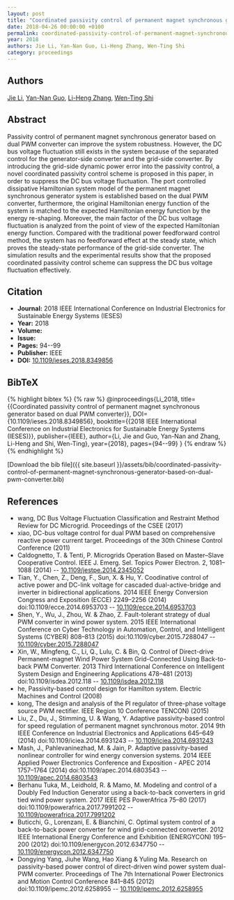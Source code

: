 ```yaml
---
layout: post
title: "Coordinated passivity control of permanent magnet synchronous generator based on dual PWM converter"
date: 2018-04-26 00:00:00 +0100
permalink: coordinated-passivity-control-of-permanent-magnet-synchronous-generator-based-on-dual-pwm-converter
year: 2018
authors: Jie Li, Yan-Nan Guo, Li-Heng Zhang, Wen-Ting Shi
category: proceedings
---
```

 
## Authors
[Jie Li](authors/jie-li), [Yan-Nan Guo](authors/yan-nan-guo), [Li-Heng Zhang](authors/li-heng-zhang), [Wen-Ting Shi](authors/wen-ting-shi)
 
## Abstract
Passivity control of permanent magnet synchronous generator based on dual PWM converter can improve the system robustness. However, the DC bus voltage fluctuation still exists in the system because of the separated control for the generator-side converter and the grid-side converter. By introducing the grid-side dynamic power error into the passivity control, a novel coordinated passivity control scheme is proposed in this paper, in order to suppress the DC bus voltage fluctuation. The port controlled dissipative Hamiltonian system model of the permanent magnet synchronous generator system is established based on the dual PWM converter, furthermore, the original Hamiltonian energy function of the system is matched to the expected Hamiltonian energy function by the energy re-shaping. Moreover, the main factor of the DC bus voltage fluctuation is analyzed from the point of view of the expected Hamiltonian energy function. Compared with the traditional power feedforward control method, the system has no feedforward effect at the steady state, which proves the steady-state performance of the grid-side converter. The simulation results and the experimental results show that the proposed coordinated passivity control scheme can suppress the DC bus voltage fluctuation effectively.
 
## Citation
- **Journal:** 2018 IEEE International Conference on Industrial Electronics for Sustainable Energy Systems (IESES)
- **Year:** 2018
- **Volume:** 
- **Issue:** 
- **Pages:** 94--99
- **Publisher:** IEEE
- **DOI:** [10.1109/ieses.2018.8349856](https://doi.org/10.1109/ieses.2018.8349856)
 
## BibTeX
{% highlight bibtex %}
{% raw %}
@inproceedings{Li_2018,
  title={{Coordinated passivity control of permanent magnet synchronous generator based on dual PWM converter}},
  DOI={10.1109/ieses.2018.8349856},
  booktitle={{2018 IEEE International Conference on Industrial Electronics for Sustainable Energy Systems (IESES)}},
  publisher={IEEE},
  author={Li, Jie and Guo, Yan-Nan and Zhang, Li-Heng and Shi, Wen-Ting},
  year={2018},
  pages={94--99}
}
{% endraw %}
{% endhighlight %}
 
[Download the bib file]({{ site.baseurl }}/assets/bib/coordinated-passivity-control-of-permanent-magnet-synchronous-generator-based-on-dual-pwm-converter.bib)
 
## References
- wang, DC Bus Voltage Fluctuation Classification and Restraint Method Review for DC Microgrid. Proceedings of the CSEE (2017)
- xiao, DC-bus voltage control for dual PWM based on comprehensive reactive power current target. Proceedings of the 30th Chinese Control Conference (2011)
- Caldognetto, T. & Tenti, P. Microgrids Operation Based on Master–Slave Cooperative Control. IEEE J. Emerg. Sel. Topics Power Electron. 2, 1081–1088 (2014) -- [10.1109/jestpe.2014.2345052](https://doi.org/10.1109/jestpe.2014.2345052)
- Tian, Y., Chen, Z., Deng, F., Sun, X. & Hu, Y. Coodinative control of active power and DC-link voltage for cascaded dual-active-bridge and inverter in bidirectional applications. 2014 IEEE Energy Conversion Congress and Exposition (ECCE) 2249–2256 (2014) doi:10.1109/ecce.2014.6953703 -- [10.1109/ecce.2014.6953703](https://doi.org/10.1109/ecce.2014.6953703)
- Shen, Y., Wu, J., Zhou, W. & Zhao, Z. Fault-tolerant strategy of dual PWM converter in wind power system. 2015 IEEE International Conference on Cyber Technology in Automation, Control, and Intelligent Systems (CYBER) 808–813 (2015) doi:10.1109/cyber.2015.7288047 -- [10.1109/cyber.2015.7288047](https://doi.org/10.1109/cyber.2015.7288047)
- Xin, W., Mingfeng, C., Li, Q., Lulu, C. & Bin, Q. Control of Direct-drive Permanent-magnet Wind Power System Grid-Connected Using Back-to-back PWM Converter. 2013 Third International Conference on Intelligent System Design and Engineering Applications 478–481 (2013) doi:10.1109/isdea.2012.118 -- [10.1109/isdea.2012.118](https://doi.org/10.1109/isdea.2012.118)
- he, Passivity-based control design for Hamilton system. Electric Machines and Control (2008)
- kong, The design and analysis of the PI regulator of three-phase voltage source PWM rectifier. IEEE Region 10 Conference TENCON) (2015)
- Liu, Z., Du, J., Stimming, U. & Wang, Y. Adaptive passivity-based control for speed regulation of permanent magnet synchronous motor. 2014 9th IEEE Conference on Industrial Electronics and Applications 645–649 (2014) doi:10.1109/iciea.2014.6931243 -- [10.1109/iciea.2014.6931243](https://doi.org/10.1109/iciea.2014.6931243)
- Mash, J., Pahlevaninezhad, M. & Jain, P. Adaptive passivity-based nonlinear controller for wind energy conversion systems. 2014 IEEE Applied Power Electronics Conference and Exposition - APEC 2014 1757–1764 (2014) doi:10.1109/apec.2014.6803543 -- [10.1109/apec.2014.6803543](https://doi.org/10.1109/apec.2014.6803543)
- Berhanu Tuka, M., Leidhold, R. & Mamo, M. Modeling and control of a Doubly Fed Induction Generator using a back-to-back converters in grid tied wind power system. 2017 IEEE PES PowerAfrica 75–80 (2017) doi:10.1109/powerafrica.2017.7991202 -- [10.1109/powerafrica.2017.7991202](https://doi.org/10.1109/powerafrica.2017.7991202)
- Buticchi, G., Lorenzani, E. & Bianchini, C. Optimal system control of a back-to-back power converter for wind grid-connected converter. 2012 IEEE International Energy Conference and Exhibition (ENERGYCON) 195–200 (2012) doi:10.1109/energycon.2012.6347750 -- [10.1109/energycon.2012.6347750](https://doi.org/10.1109/energycon.2012.6347750)
- Dongying Yang, Jiuhe Wang, Hao Xiang & Yuling Ma. Research on passivity-based power control of direct-driven wind power system dual-PWM converter. Proceedings of The 7th International Power Electronics and Motion Control Conference 841–845 (2012) doi:10.1109/ipemc.2012.6258955 -- [10.1109/ipemc.2012.6258955](https://doi.org/10.1109/ipemc.2012.6258955)

